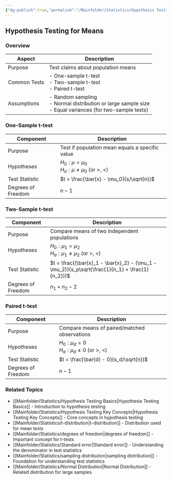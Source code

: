 ```yaml
---
{"dg-publish":true,"permalink":"/Mainfolder/Statistics/Hypothesis Testing for Means/"}
---
```



## Hypothesis Testing for Means

### Overview

| Aspect | Description |
|--------|-------------|
| Purpose | Test claims about population means |
| Common Tests | - One-sample t-test <br> - Two-sample t-test <br> - Paired t-test |
| Assumptions | - Random sampling <br> - Normal distribution or large sample size <br> - Equal variances (for two-sample tests) |

### One-Sample t-test

| Component | Description |
|-----------|-------------|
| Purpose | Test if population mean equals a specific value |
| Hypotheses | $H_0: \mu = \mu_0$ <br> $H_a: \mu \neq \mu_0$ (or $>$, $<$) |
| Test Statistic | $t = \frac{\bar{x} - \mu_0}{s/\sqrt{n}}$ |
| Degrees of Freedom | $n-1$ |

### Two-Sample t-test

| Component | Description |
|-----------|-------------|
| Purpose | Compare means of two independent populations |
| Hypotheses | $H_0: \mu_1 = \mu_2$ <br> $H_a: \mu_1 \neq \mu_2$ (or $>$, $<$) |
| Test Statistic | $t = \frac{(\bar{x}_1 - \bar{x}_2) - (\mu_1 - \mu_2)}{s_p\sqrt{\frac{1}{n_1} + \frac{1}{n_2}}}$ |
| Degrees of Freedom | $n_1 + n_2 - 2$ |

### Paired t-test

| Component | Description |
|-----------|-------------|
| Purpose | Compare means of paired/matched observations |
| Hypotheses | $H_0: \mu_d = 0$ <br> $H_a: \mu_d \neq 0$ (or $>$, $<$) |
| Test Statistic | $t = \frac{\bar{d} - 0}{s_d/\sqrt{n}}$ |
| Degrees of Freedom | $n-1$ |

### Related Topics
* [[Mainfolder/Statistics/Hypothesis Testing Basics\|Hypothesis Testing Basics]] - Introduction to hypothesis testing
* [[Mainfolder/Statistics/Hypothesis Testing Key Concepts\|Hypothesis Testing Key Concepts]] - Core concepts in hypothesis testing
* [[Mainfolder/Statistics/t-distribution\|t-distribution]] - Distribution used for mean tests
* [[Mainfolder/Statistics/degrees of freedom\|degrees of freedom]] - Important concept for t-tests
* [[Mainfolder/Statistics/Standard error\|Standard error]] - Understanding the denominator in test statistics
* [[Mainfolder/Statistics/sampling distribution\|sampling distribution]] - Foundation for understanding test statistics
* [[Mainfolder/Statistics/Normal Distribution\|Normal Distribution]] - Related distribution for large samples 